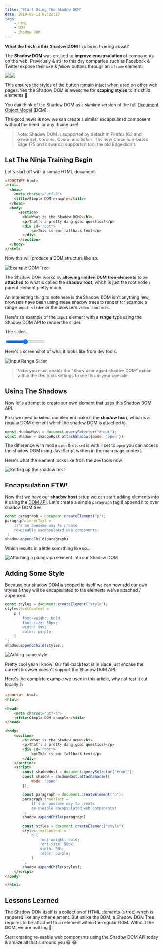 ```yaml
---
title: "Start Using The Shadow DOM"
date: 2019-09-11 09:22:27
tags:
    - HTML
    - DOM
    - Shadow DOM
---
```


**What the heck is this Shadow DOM** I've been hearing about?

The **Shadow DOM** was created to **improve encapsulation** of components on the web. Previously & still to this day companies such as Facebook & Twitter expose their *like* & *follow* buttons through an `iframe` element.

![](/assets/images/start-using-the-shadow-dom/facebook-like.jpg)![](/assets/images/start-using-the-shadow-dom/twitter-follow.jpg)

This ensures the styles of the button remain intact when used on other web pages. Yes the Shadow DOM is awesome for **scoping styles** to it's child elements :clap:

You can think of the Shadow DOM as a *slimline* version of the full [Document Object Model](https://www.w3.org/TR/WD-DOM/introduction.html) (DOM).

The good news is now we can create a similar encapsulated component without the need for any iframe use!

> Note: Shadow DOM is supported by default in Firefox (63 and onwards), Chrome, Opera, and Safari. The new Chromium-based Edge (75 and onwards) supports it too; the old Edge didn't.

## Let The Ninja Training Begin

Let's start off with a simple HTML document.

```html
<!DOCTYPE html>
<html>
  <head>
    <meta charset="utf-8">
    <title>Simple DOM example</title>
  </head>
  <body>
      <section>
        <h1>What is the Shadow DOM?</h1>
        <p>That's a pretty dang good question!</p>
        <div id="root">
            <p>This is our fallback text</p>
        </div>
      </section>
  </body>
</html>
```

Now this will produce a DOM structure like so.

![Example DOM Tree](/assets/images/start-using-the-shadow-dom/example-dom-tree.jpg)

The Shadow DOM works by **allowing hidden DOM tree elements** to be **attached** to what is called the **shadow root**, which is just the root node / parent element pretty much.

An interesting thing to note here is the Shadow DOM isn't anything new, browsers have been using these shadow trees to render for example a range `input slider` or the browsers `video controls`.

Here's an example of the `input` element with a **range** type using the Shadow DOM API to render the slider.

The slider...

<input type="range">

Here's a screenshot of what it looks like from dev tools.

![Input Range Slider](/assets/images/start-using-the-shadow-dom/input-range-slider.jpg)

> Note: you must enable the "Show user agent shadow DOM" option within the dev tools settings to see this in your console.

## Using The Shadows

Now let's attempt to create our own element that uses this Shadow DOM API.

First we need to select our element make it the **shadow host**, which is a regular DOM element which the shadow DOM is attached to.

```javascript
const shadowHost = document.querySelector("#root");
const shadow = shadowHost.attachShadow({mode: 'open'});
```

The difference with mode `open` & `closed` is with it set to `open` you can access the shadow DOM using JavaScript written in the main page context.

Here's what the element looks like from the dev tools now.

![Setting up the shadow host](/assets/images/start-using-the-shadow-dom/shadow-host.jpg)

## Encapsulation FTW!

Now that we have our **shadow host** setup we can start adding elements into it using the [DOM API](https://developer.mozilla.org/en-US/docs/Web/API/Document_Object_Model). Let's create a simple `paragraph` tag & append it to over shadow DOM tree.

```javascript
const paragraph = document.createElement("p");
paragraph.innerText = `
    It's an awesome way to create
    re-useable encapsulated web components!
`;
shadow.appendChild(paragraph)
```

Which results in a little something like so...

![Attaching a paragraph element into our Shadow DOM](/assets/images/start-using-the-shadow-dom/attach-paragraph.jpg)

## Adding Some Style

Because our shadow DOM is scoped to itself we can now add our own styles & they will be encapsulated to the elements we've attached / appended.

```javascript
const styles = document.createElement("style");
styles.textContent = `
    p {
        font-weight: bold;
        font-size: 50px;
        width: 50%;
        color: purple;
    }
`;
shadow.appendChild(styles);
```

![Adding some style](/assets/images/start-using-the-shadow-dom/adding-some-style.jpg)

Pretty cool yeah I know! Our fall-back text is in place just encase the current browser doesn't support the Shadow DOM API.

Here's the complete example we used in this article, why not test it out locally :thumbsup:

```html
<!DOCTYPE html>
<html>

<head>
    <meta charset="utf-8">
    <title>Simple DOM example</title>
</head>

<body>
    <section>
        <h1>What is the Shadow DOM?</h1>
        <p>That's a pretty dang good question!</p>
        <div id="root">
            <p>This is our fallback text</p>
        </div>
    </section>
    <script>
        const shadowHost = document.querySelector("#root");
        const shadow = shadowHost.attachShadow({
            mode: 'open'
        });

        const paragraph = document.createElement("p");
        paragraph.innerText = `
            It's an awesome way to create
            re-useable encapsulated web components!
        `;
        shadow.appendChild(paragraph)

        const styles = document.createElement("style");
        styles.textContent = `
            p {
                font-weight: bold;
                font-size: 50px;
                width: 50%;
                color: purple;
            }
        `;
        shadow.appendChild(styles);
    </script>
</body>

</html>
```

## Lessons Learned

The Shadow DOM itself is a collection of HTML elements (a tree) which is rendered like any other element. But unlike the DOM, a Shadow DOM Tree requires to be attached to an element within the regular DOM. Without the DOM, we are nothing :bow:

Start creating re-usable web components using the Shadow DOM API today & amaze all that surround you :laughing: :joy: